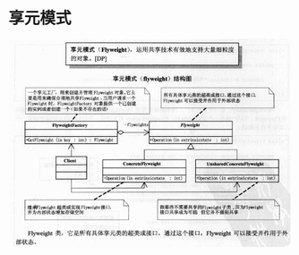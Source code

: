 # 享元模式

![ALT](https://github.com/Ackermannn/Big-Talk-Design-Pattern/blob/master/image/Flyweight.png)
